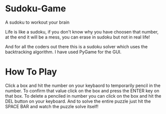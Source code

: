 # Sudoku-Game
A sudoku to workout your brain

Life is like a sudoku, if you don't know why you have choosen that number, at the end it will be a mess, you can erase in sudoku but not in real life!

And for all the coders out there this is a sudoku solver which uses the backtracking algorithm. I have used PyGame for the GUI.

# How To Play
Click a box and hit the number on your keybaord to temporarily pencil in the number. To confirm that value click on the box and press the ENTER key on that box. To delete a penciled in number you can click on the box and hit the DEL button on your keyboard. And to solve the entire puzzle just hit the SPACE BAR and watch the puzzle solve itself!

